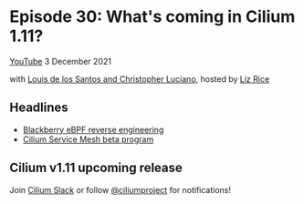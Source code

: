 # Episode 30: What's coming in Cilium 1.11?

[YouTube](https://youtu.be/nsfbFUO8eu4)
3 December 2021

with [Louis de los Santos and Christopher Luciano](), hosted by [Liz Rice](https://twitter.com/lizrice)

## Headlines

* [Blackberry eBPF reverse engineering](https://blogs.blackberry.com/en/2021/12/reverse-engineering-ebpfkit-rootkit-with-blackberrys-free-ida-processor-tool)
* [Cilium Service Mesh beta program](https://cilium.io/blog/2021/12/01/cilium-service-mesh-beta)

## Cilium v1.11 upcoming release

Join [Cilium Slack](http://slack.cilium.io) or follow [@ciliumproject](https://twitter.com/ciliumproject) for notifications!
